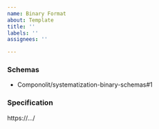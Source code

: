 ```yaml
---
name: Binary Format
about: Template
title: ''
labels: ''
assignees: ''

---
```


### Schemas

- Componolit/systematization-binary-schemas#1

### Specification

https://.../
